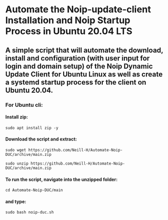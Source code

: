 # Automate the Noip-update-client Installation and Noip Startup Process in Ubuntu 20.04 LTS


## A simple script that will automate the download, install and configuration (with user input for login and domain setup) of the Noip Dynamic Update Client for Ubuntu Linux as well as create a systemd startup process for the client on Ubuntu 20.04.


### For Ubuntu cli:

#### Install zip:

``` sudo apt install zip -y ```

#### Download the script and extract:

``` sudo wget https://github.com/Neill-H/Automate-Noip-DUC/archive/main.zip  ```

``` sudo unzip https://github.com/Neill-H/Automate-Noip-DUC/archive/main.zip ```

#### To run the script, navigate into the unzipped folder:

``` cd Automate-Noip-DUC/main ```

#### and type:

``` sudo bash noip-duc.sh ```



